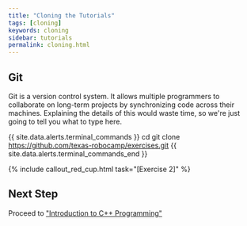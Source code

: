 ```yaml
---
title: "Cloning the Tutorials"
tags: [cloning]
keywords: cloning
sidebar: tutorials
permalink: cloning.html
---
```


## Git

Git is a version control system. It allows multiple programmers to collaborate on long-term projects by synchronizing code across their machines. Explaining the details of this would waste time, so we're just going to tell you what to type here.


{{ site.data.alerts.terminal_commands }}
cd
git clone https://github.com/texas-robocamp/exercises.git
{{ site.data.alerts.terminal_commands_end }}

{% include callout_red_cup.html task="[Exercise 2]" %}

## Next Step

Proceed to ["Introduction to C++ Programming"](programming_introduction.html)
